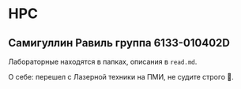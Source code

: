 # HPC

## Самигуллин Равиль группа 6133-010402D

Лабораторные находятся в папках, описания в `read.md`.

О себе: перешел с Лазерной техники на ПМИ, не судите строго 🙂.
